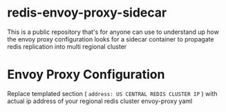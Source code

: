 # redis-envoy-proxy-sidecar
This is a public repository that's for anyone can use to understand up how the envoy proxy configuration looks for a sidecar container to propagate redis replication into multi regional cluster 

# Envoy Proxy Configuration

Replace templated section ( `address: US CENTRAL REDIS CLUSTER IP` ) with actual ip address of your regional redis cluster envoy-proxy yaml 
